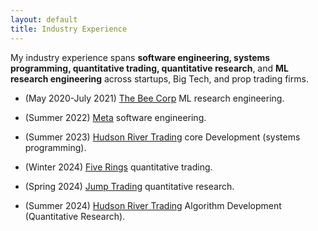 ```yaml
---
layout: default
title: Industry Experience
---
```


My industry experience spans **software engineering, systems programming, quantitative trading, quantitative research**, and **ML research engineering** across startups, Big Tech, and prop trading firms.

* (May 2020-July 2021) [The Bee Corp](https://www.linkedin.com/company/the-bee-corp) ML research engineering.

* (Summer 2022) [Meta](https://www.meta.com/) software engineering.

* (Summer 2023) [Hudson River Trading](https://www.hudsonrivertrading.com/) core Development (systems programming).

* (Winter 2024) [Five Rings](https://fiverings.com/) quantitative trading.

* (Spring 2024) [Jump Trading](https://www.jumptrading.com/) quantitative research.

* (Summer 2024) [Hudson River Trading](https://www.hudsonrivertrading.com/) Algorithm Development (Quantitative Research).
